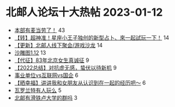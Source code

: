 # 北邮人论坛十大热帖 2023-01-12

- [本部有麦当劳了！](https://bbs.byr.cn/article/Talking/6377405) 43
- [【转】超神准！星座小王子独创的新型占卜、來一起試玩一下！](https://bbs.byr.cn/article/Constellations/326533) 14
- [【更新】北邮人线下聚会/游戏沙龙](https://bbs.byr.cn/article/KaraOK/110636) 14
- [沙雕图1.12](https://bbs.byr.cn/article/Picture/3335625) 13
- [【代征】83年北京女生真诚征](https://bbs.byr.cn/article/Friends/2033900) 9
- [【2022总结】对抗虚无感，蛰伏以待新机](https://bbs.byr.cn/article/WorkLife/1195000) 9
- [事业单位vs互联网vs国企](https://bbs.byr.cn/article/Job/2182205) 6
- [【晒幸福】讲讲我和女朋友从认识到在一起的经历吧～](https://bbs.byr.cn/article/Feeling/3197731) 6
- [瓦罗兰特有人玩么](https://bbs.byr.cn/article/PCGame/132864) 5
- [北邮有滑铁卢大学的群吗](https://bbs.byr.cn/article/GoAbroad/390646) 3


